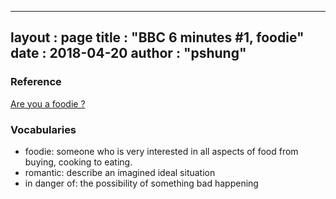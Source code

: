
---
layout  : page
title   : "BBC 6 minutes #1, foodie"
date       : 2018-04-20
author      : "pshung"
---


### Reference
[Are you a foodie ?](http://www.bbc.co.uk/learningenglish/english/features/6-minute-english/ep-180412)

### Vocabularies
* foodie: someone who is very interested in all aspects of food from buying, cooking to eating.
* romantic: describe an imagined ideal situation
* in danger of: the possibility of something bad happening



<!--stackedit_data:
eyJoaXN0b3J5IjpbODU2MDI1ODk5LC0xNjczMjU3NTRdfQ==
-->
